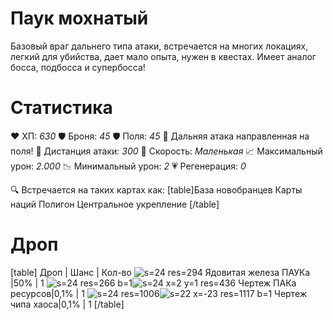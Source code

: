 # Паук мохнатый
Базовый враг дальнего типа атаки, встречается на многих локациях, легкий для убийства, дает мало опыта, нужен в квестах. Имеет аналог босса, подбосса и супербосса!
# Cтатистика
❤ ХП: *630*
🛡 Броня: *45*
🛡 Поля: *45*
🔫 Дальняя атака направленная на поля!
🎯 Дистанция атаки: *300*
🏃 Скорость: *Маленькая*
📈 Максимальный урон: *2.000*
📉 Минимальный урон: *2*
💗 Регенерация: *0*

🔍 Встречается на таких картах как:
[table]База новобранцев
Карты наций
Полигон
Центральное укрепление
[/table]
# Дроп
[table] Дроп | Шанс | Кол-во
![s=24 res=294]() Ядовитая железа ПАУКа |50% | 1
![s=24 res=266 b=1]()![s=24 x=2 y=1 res=436]() Чертеж ПАКа ресурсов|0,1% | 1
![s=24 res=1006]()![s=22 x=-23 res=1117 b=1]() Чертеж чипа хаоса|0,1% | 1
[/table]